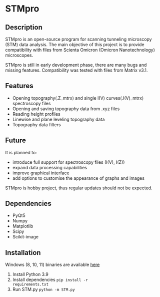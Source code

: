 # STMpro

## Description

STMpro is an open-source program for scanning tunneling microscopy (STM) data analysis. 
The main objective of this project is to provide compatibility with files from Scienta Omicron (Omicron Nanotechnology) microscopes.

STMpro is still in early development phase, there are many bugs and missing features. Compatibility was tested with files from Matrix v3.1.

## Features

- Opening topography(.Z_mtrx) and single I(V) curves(.I(V)_mtrx) spectroscopy files 
- Opening and saving topography data from .xyz files
- Reading height profiles
- Linewise and plane leveling topography data
- Topography data filters

## Future

It is planned to:
- introduce full support for spectroscopy files (I(V), I(Z))
- expand data processing capabilities
- improve graphical interface
- add options to customise the appearance of graphs and images

STMpro is hobby project, thus regular updates should not be expected.

## Dependencies

- PyQt5
- Numpy
- Matplotlib
- Scipy
- Scikit-image

## Installation
Windows (8, 10, 11) binaries are available [here](https://github.com/MDachniewicz/stmpro/releases)

1. Install Python 3.9
2. Install dependencies <code>pip install -r requirements.txt</code>
3. Run STM.py <code>python -m STM.py</code>

<!---
## Usage

### Open file


### Profiles

--->